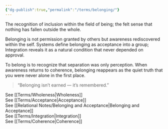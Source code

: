 ```yaml
---
{"dg-publish":true,"permalink":"/terms/belonging/"}
---
```



The recognition of inclusion within the field of being; the felt sense that nothing has fallen outside the whole.

Belonging is not permission granted by others but awareness rediscovered within the self. Systems define belonging as acceptance into a group; Integration reveals it as a natural condition that never depended on approval.

To belong is to recognize that separation was only perception. When awareness returns to coherence, belonging reappears as the quiet truth that you were never alone in the first place.

> “Belonging isn’t earned — it’s remembered.”

See [[Terms/Wholeness\|Wholeness]]  
See [[Terms/Acceptance\|Acceptance]]  
See [[Relational Notes/Belonging and Acceptance\|Belonging and Acceptance]]  
See [[Terms/Integration\|Integration]]  
See [[Terms/Coherence\|Coherence]]